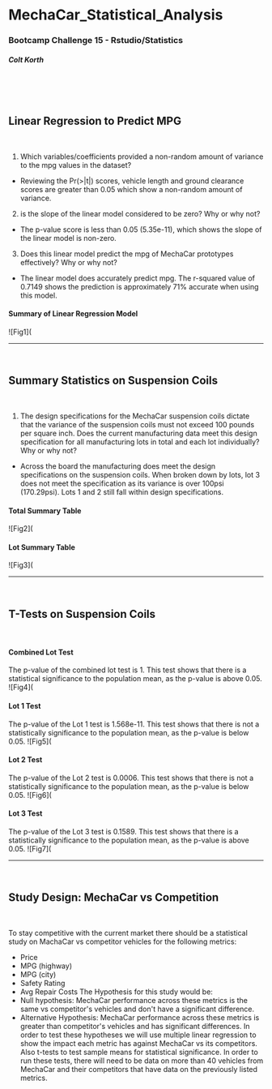 # MechaCar_Statistical_Analysis
### Bootcamp Challenge 15 - Rstudio/Statistics 
##### Colt Korth
&nbsp;

&nbsp;

## Linear Regression to Predict MPG
&nbsp;

1. Which variables/coefficients provided a non-random amount of variance to the mpg values in the dataset?
  * Reviewing the Pr(>|t|) scores, vehicle length and ground clearance scores are greater than 0.05 which show a non-random amount of variance. 
&nbsp;

2. is the slope of the linear model considered to be zero? Why or why not?
  * The p-value score is less than 0.05 (5.35e-11), which shows the slope of the linear model is non-zero.
&nbsp;

3. Does this linear model predict the mpg of MechaCar prototypes effectively? Why or why not?
  * The linear model does accurately predict mpg. The r-squared value of 0.7149 shows the prediction is approximately 71% accurate when using this model. 
&nbsp;

#### Summary of Linear Regression Model
![Fig1](
 
 ---
&nbsp;
 
## Summary Statistics on Suspension Coils
&nbsp;

1. The design specifications for the MechaCar suspension coils dictate that the variance of the suspension coils must not exceed 100 pounds per square inch. Does the current manufacturing data meet this design specification for all manufacturing lots in total and each lot individually? Why or why not?
  * Across the board the manufacturing does meet the design specifications on the suspension coils. When broken down by lots, lot 3 does not meet the specification as its variance is over 100psi (170.29psi). Lots 1 and 2 still fall within design specifications.
&nbsp;

#### Total Summary Table
![Fig2](
&nbsp;

#### Lot Summary Table
![Fig3](
 
--- 
&nbsp;
 
## T-Tests on Suspension Coils
&nbsp;
 
#### Combined Lot Test
The p-value of the combined lot test is 1. This test shows that there is a statistical significance to the population mean, as the p-value is above 0.05.
![Fig4](
&nbsp;
 
#### Lot 1 Test
The p-value of the Lot 1 test is 1.568e-11. This test shows that there is not a statistically significance to the population mean, as the p-value is below 0.05.
![Fig5](
&nbsp;

#### Lot 2 Test 
The p-value of the Lot 2 test is 0.0006. This test shows that there is not a statistically significance to the population mean, as the p-value is below 0.05.
![Fig6](
&nbsp;

#### Lot 3 Test
The p-value of the Lot 3 test is 0.1589. This test shows that there is a statistically significance to the population mean, as the p-value is above 0.05.
![Fig7](
 
--- 
&nbsp;

## Study Design: MechaCar vs Competition
&nbsp;

To stay competitive with the current market there should be a statistical study on MachaCar vs competitor vehicles for the following metrics:
* Price
* MPG (highway)
* MPG (city)
* Safety Rating
* Avg Repair Costs
The Hypothesis for this study would be:
* Null hypothesis: MechaCar performance across these metrics is the same vs competitor's vehicles and don't have a significant difference.
* Alternative Hypothesis: MechaCar performance across these metrics is greater than competitor's vehicles and has significant differences.
In order to test these hypotheses we will use multiple linear regression to show the impact each metric has against MechaCar vs its competitors. Also t-tests to test sample means for statistical significance. In order to run these tests, there will need to be data on more than 40 vehicles from MechaCar and their competitors that have data on the previously listed metrics. 
 
